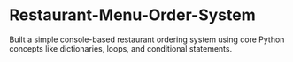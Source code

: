 # Restaurant-Menu-Order-System
Built a simple console-based restaurant ordering system using core Python concepts like dictionaries, loops, and conditional statements.

